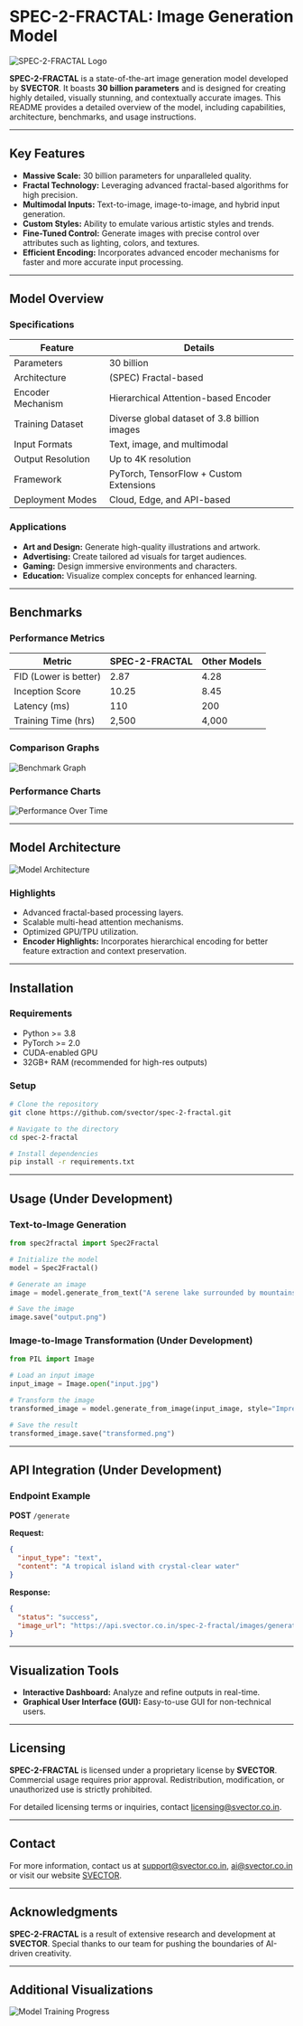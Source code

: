 # SPEC-2-FRACTAL: Image Generation Model

![SPEC-2-FRACTAL Logo](https://firebasestorage.googleapis.com/v0/b/svector-cloud.appspot.com/o/files%2FIMG_20240822_013010.jpg?alt=media&token=eab24630-062a-4c61-ba6f-ee8366997727)

**SPEC-2-FRACTAL** is a state-of-the-art image generation model developed by **SVECTOR**. It boasts **30 billion parameters** and is designed for creating highly detailed, visually stunning, and contextually accurate images. This README provides a detailed overview of the model, including capabilities, architecture, benchmarks, and usage instructions.

---

## Key Features

- **Massive Scale:** 30 billion parameters for unparalleled quality.
- **Fractal Technology:** Leveraging advanced fractal-based algorithms for high precision.
- **Multimodal Inputs:** Text-to-image, image-to-image, and hybrid input generation.
- **Custom Styles:** Ability to emulate various artistic styles and trends.
- **Fine-Tuned Control:** Generate images with precise control over attributes such as lighting, colors, and textures.
- **Efficient Encoding:** Incorporates advanced encoder mechanisms for faster and more accurate input processing.

---

## Model Overview

### Specifications
| **Feature**            | **Details**                |
|-------------------------|----------------------------|
| Parameters             | 30 billion                 |
| Architecture           | (SPEC) Fractal-based |
| Encoder Mechanism      | Hierarchical Attention-based Encoder |
| Training Dataset       | Diverse global dataset of 3.8 billion images |
| Input Formats          | Text, image, and multimodal |
| Output Resolution      | Up to 4K resolution        |
| Framework              | PyTorch, TensorFlow + Custom Extensions |
| Deployment Modes       | Cloud, Edge, and API-based |

### Applications
- **Art and Design:** Generate high-quality illustrations and artwork.
- **Advertising:** Create tailored ad visuals for target audiences.
- **Gaming:** Design immersive environments and characters.
- **Education:** Visualize complex concepts for enhanced learning.

---

## Benchmarks

### Performance Metrics
| **Metric**             | **SPEC-2-FRACTAL** | **Other Models**  |
|-------------------------|--------------------|-------------------|
| FID (Lower is better)  | 2.87              | 4.28              |
| Inception Score        | 10.25             | 8.45              |
| Latency (ms)           | 110               | 200               |
| Training Time (hrs)    | 2,500             | 4,000             |

### Comparison Graphs
![Benchmark Graph](https://github.com/user-attachments/assets/901f3502-54d3-44ca-a19a-f9780d164a03)

### Performance Charts
![Performance Over Time](https://github-production-user-asset-6210df.s3.amazonaws.com/132256541/393637515-04f0687a-cf34-4d0e-82de-a8eea3924f5c.png?X-Amz-Algorithm=AWS4-HMAC-SHA256&X-Amz-Credential=AKIAVCODYLSA53PQK4ZA%2F20241208%2Fus-east-1%2Fs3%2Faws4_request&X-Amz-Date=20241208T194111Z&X-Amz-Expires=300&X-Amz-Signature=8b0f535c1b47284e12a8a81964951b238bc2fa34f13a9ee8e39e3d30d74f4c32&X-Amz-SignedHeaders=host)

---

## Model Architecture

![Model Architecture](https://github.com/user-attachments/assets/a166c5a3-ef17-460f-9334-090cde86572d)

### Highlights
- Advanced fractal-based processing layers.
- Scalable multi-head attention mechanisms.
- Optimized GPU/TPU utilization.
- **Encoder Highlights:** Incorporates hierarchical encoding for better feature extraction and context preservation.

 
---

## Installation

### Requirements
- Python >= 3.8
- PyTorch >= 2.0
- CUDA-enabled GPU
- 32GB+ RAM (recommended for high-res outputs)

### Setup
```bash
# Clone the repository
git clone https://github.com/svector/spec-2-fractal.git

# Navigate to the directory
cd spec-2-fractal

# Install dependencies
pip install -r requirements.txt
```

---

## Usage (Under Development)

### Text-to-Image Generation
```python
from spec2fractal import Spec2Fractal

# Initialize the model
model = Spec2Fractal()

# Generate an image
image = model.generate_from_text("A serene lake surrounded by mountains during sunrise")

# Save the image
image.save("output.png")
```

### Image-to-Image Transformation (Under Development)
```python
from PIL import Image

# Load an input image
input_image = Image.open("input.jpg")

# Transform the image
transformed_image = model.generate_from_image(input_image, style="Impressionist")

# Save the result
transformed_image.save("transformed.png")
```

---

## API Integration (Under Development)

### Endpoint Example
**POST** `/generate`

**Request:** 
```json
{
  "input_type": "text",
  "content": "A tropical island with crystal-clear water"
}
```

**Response:**  
```json
{
  "status": "success",
  "image_url": "https://api.svector.co.in/spec-2-fractal/images/generated/12345.png"
}
```

---

## Visualization Tools

- **Interactive Dashboard:** Analyze and refine outputs in real-time.
- **Graphical User Interface (GUI):** Easy-to-use GUI for non-technical users.

---

## Licensing

**SPEC-2-FRACTAL** is licensed under a proprietary license by **SVECTOR**. Commercial usage requires prior approval. Redistribution, modification, or unauthorized use is strictly prohibited.

For detailed licensing terms or inquiries, contact [licensing@svector.co.in](mailto:licensing@svector.co.in).

---

## Contact

For more information, contact us at [support@svector.co.in](mailto:support@svector.co.in), [ai@svector.co.in](mailto:ai@svector.co.in)  or visit our website [SVECTOR](https://www.svector.co.in).

---

## Acknowledgments

**SPEC-2-FRACTAL** is a result of extensive research and development at **SVECTOR**. Special thanks to our team for pushing the boundaries of AI-driven creativity.

---

## Additional Visualizations

![Model Training Progress](https://github.com/user-attachments/assets/a26dc352-1a84-4ffb-85b5-7ca3010666f6)
